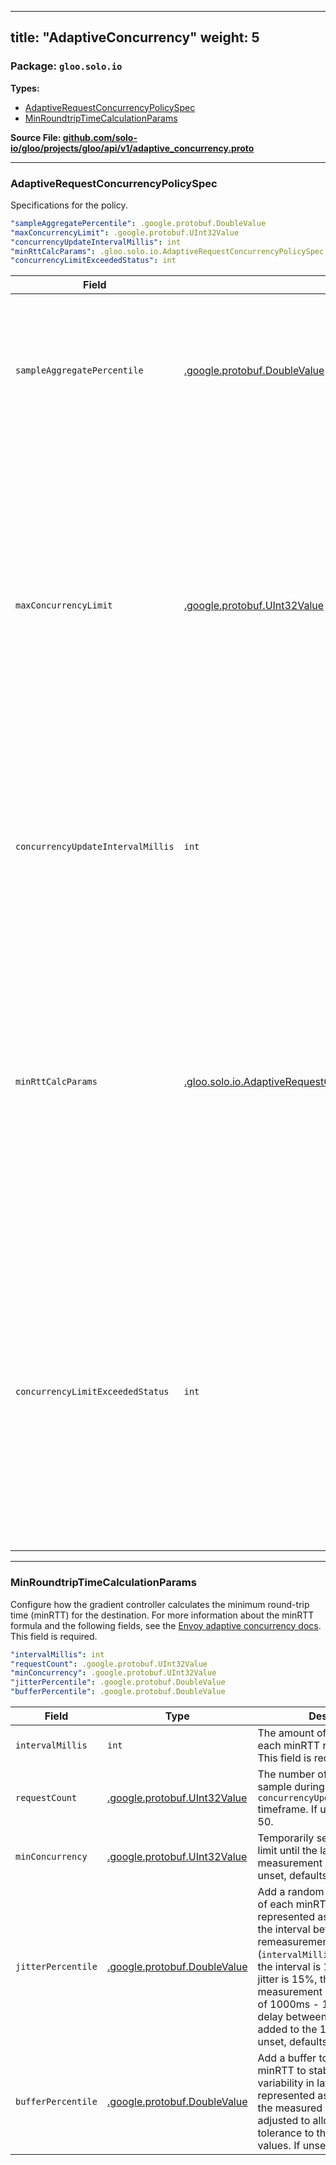 
---
title: "AdaptiveConcurrency"
weight: 5
---

<!-- Code generated by solo-kit. DO NOT EDIT. -->


### Package: `gloo.solo.io` 
**Types:**


- [AdaptiveRequestConcurrencyPolicySpec](#adaptiverequestconcurrencypolicyspec)
- [MinRoundtripTimeCalculationParams](#minroundtriptimecalculationparams)
  



**Source File: [github.com/solo-io/gloo/projects/gloo/api/v1/adaptive_concurrency.proto](https://github.com/solo-io/gloo/blob/main/projects/gloo/api/v1/adaptive_concurrency.proto)**





---
### AdaptiveRequestConcurrencyPolicySpec

 
Specifications for the policy.

```yaml
"sampleAggregatePercentile": .google.protobuf.DoubleValue
"maxConcurrencyLimit": .google.protobuf.UInt32Value
"concurrencyUpdateIntervalMillis": int
"minRttCalcParams": .gloo.solo.io.AdaptiveRequestConcurrencyPolicySpec.MinRoundtripTimeCalculationParams
"concurrencyLimitExceededStatus": int

```

| Field | Type | Description |
| ----- | ---- | ----------- | 
| `sampleAggregatePercentile` | [.google.protobuf.DoubleValue](https://developers.google.com/protocol-buffers/docs/reference/csharp/class/google/protobuf/well-known-types/double-value) | The percent of sampled requests to use when summarizing aggregated samples in the minRTT calculation. If unset, defaults to 50%. |
| `maxConcurrencyLimit` | [.google.protobuf.UInt32Value](https://developers.google.com/protocol-buffers/docs/reference/csharp/class/google/protobuf/well-known-types/u-int-32-value) | The allowed upper-bound on the calculated concurrency limit. For example, you can cap the concurrency limit to a maximum of 800 connections, in the case that the calculated concurrency limit exceeds this value. If unset, defaults to 1000. |
| `concurrencyUpdateIntervalMillis` | `int` | The period of time during which request latency samples are taken to recalculate the concurrency limit. This field is required. |
| `minRttCalcParams` | [.gloo.solo.io.AdaptiveRequestConcurrencyPolicySpec.MinRoundtripTimeCalculationParams](../adaptive_concurrency.proto.sk/#minroundtriptimecalculationparams) | Configure how the gradient controller calculates the minimum round-trip time (minRTT) for the destination. For more information about the minRTT formula and the following fields, see the [Envoy adaptive concurrency docs](https://www.envoyproxy.io/docs/envoy/latest/configuration/http/http_filters/adaptive_concurrency_filter). This field is required. |
| `concurrencyLimitExceededStatus` | `int` | Return a custom HTTP response status code to the downstream client when the concurrency limit is exceeded. If this field is empty, omitted, or set to a non-error response of < 400, the response code defaults to 503 (Service Unavailable). |




---
### MinRoundtripTimeCalculationParams

 
Configure how the gradient controller calculates the minimum round-trip time (minRTT) for the destination.
For more information about the minRTT formula and the following fields, see the
[Envoy adaptive concurrency docs](https://www.envoyproxy.io/docs/envoy/latest/configuration/http/http_filters/adaptive_concurrency_filter).
This field is required.

```yaml
"intervalMillis": int
"requestCount": .google.protobuf.UInt32Value
"minConcurrency": .google.protobuf.UInt32Value
"jitterPercentile": .google.protobuf.DoubleValue
"bufferPercentile": .google.protobuf.DoubleValue

```

| Field | Type | Description |
| ----- | ---- | ----------- | 
| `intervalMillis` | `int` | The amount of time between each minRTT remeasurement. This field is required. |
| `requestCount` | [.google.protobuf.UInt32Value](https://developers.google.com/protocol-buffers/docs/reference/csharp/class/google/protobuf/well-known-types/u-int-32-value) | The number of requests to sample during the `concurrencyUpdateIntervalMillis` timeframe. If unset, defaults to 50. |
| `minConcurrency` | [.google.protobuf.UInt32Value](https://developers.google.com/protocol-buffers/docs/reference/csharp/class/google/protobuf/well-known-types/u-int-32-value) | Temporarily set the concurrency limit until the latest minRTT measurement is complete. If unset, defaults to 3. |
| `jitterPercentile` | [.google.protobuf.DoubleValue](https://developers.google.com/protocol-buffers/docs/reference/csharp/class/google/protobuf/well-known-types/double-value) | Add a random delay to the start of each minRTT measurement, represented as a percentage of the interval between each remeasurement (`intervalMillis`). For example, if the interval is 1000ms and the jitter is 15%, the next minRTT measurement begins in the range of 1000ms - 1150ms, because a delay between 0ms - 150ms is added to the 1000ms interval. If unset, defaults to 15%. |
| `bufferPercentile` | [.google.protobuf.DoubleValue](https://developers.google.com/protocol-buffers/docs/reference/csharp/class/google/protobuf/well-known-types/double-value) | Add a buffer to the measured minRTT to stabilize natural variability in latency. This is represented as a percentage of the measured value, and can be adjusted to allow more or less tolerance to the sampled latency values. If unset, defaults to 25%. |





<!-- Start of HubSpot Embed Code -->
<script type="text/javascript" id="hs-script-loader" async defer src="//js.hs-scripts.com/5130874.js"></script>
<!-- End of HubSpot Embed Code -->
